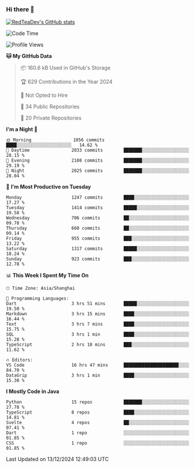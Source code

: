 ### Hi there 👋

<!--
**RedTeaDev/RedTeaDev** is a ✨ _special_ ✨ repository because its `README.md` (this file) appears on your GitHub profile.

Here are some ideas to get you started:

- 🔭 I’m currently working on ...
- 🌱 I’m currently learning ...
- 👯 I’m looking to collaborate on ...
- 🤔 I’m looking for help with ...
- 💬 Ask me about ...
- 📫 How to reach me: ...
- 😄 Pronouns: ...
- ⚡ Fun fact: ...
-->

<!--
[![wakatime](https://wakatime.com/badge/user/6b101ed0-04c0-4490-9283-eb61f2efff96.svg)](https://wakatime.com/@6b101ed0-04c0-4490-9283-eb61f2efff96)
!-->

[![RedTeaDev's GitHub stats](https://github-readme-stats.vercel.app/api?username=RedTeaDev\&include_all_commits=true)](https://github.com/anuraghazra/github-readme-stats)
<!--
[![willianrod's wakatime stats](https://github-readme-stats.vercel.app/api/wakatime?username=RedTeaDev)](https://github.com/anuraghazra/github-readme-stats)
!-->
<!--START_SECTION:waka-->
![Code Time](http://img.shields.io/badge/Code%20Time-2%2C807%20hrs%208%20mins-blue)

![Profile Views](http://img.shields.io/badge/Profile%20Views-0-blue)

**🐱 My GitHub Data** 

> 📦 160.6 kB Used in GitHub's Storage 
 > 
> 🏆 629 Contributions in the Year 2024
 > 
> 🚫 Not Opted to Hire
 > 
> 📜 34 Public Repositories 
 > 
> 🔑 20 Private Repositories 
 > 
**I'm a Night 🦉** 

```text
🌞 Morning                1056 commits        ████░░░░░░░░░░░░░░░░░░░░░   14.62 % 
🌆 Daytime                2033 commits        ███████░░░░░░░░░░░░░░░░░░   28.15 % 
🌃 Evening                2108 commits        ███████░░░░░░░░░░░░░░░░░░   29.19 % 
🌙 Night                  2025 commits        ███████░░░░░░░░░░░░░░░░░░   28.04 % 
```
📅 **I'm Most Productive on Tuesday** 

```text
Monday                   1247 commits        ████░░░░░░░░░░░░░░░░░░░░░   17.27 % 
Tuesday                  1414 commits        █████░░░░░░░░░░░░░░░░░░░░   19.58 % 
Wednesday                706 commits         ██░░░░░░░░░░░░░░░░░░░░░░░   09.78 % 
Thursday                 660 commits         ██░░░░░░░░░░░░░░░░░░░░░░░   09.14 % 
Friday                   955 commits         ███░░░░░░░░░░░░░░░░░░░░░░   13.22 % 
Saturday                 1317 commits        █████░░░░░░░░░░░░░░░░░░░░   18.24 % 
Sunday                   923 commits         ███░░░░░░░░░░░░░░░░░░░░░░   12.78 % 
```


📊 **This Week I Spent My Time On** 

```text
🕑︎ Time Zone: Asia/Shanghai

💬 Programming Languages: 
Dart                     3 hrs 51 mins       █████░░░░░░░░░░░░░░░░░░░░   19.50 % 
Markdown                 3 hrs 15 mins       ████░░░░░░░░░░░░░░░░░░░░░   16.44 % 
Text                     3 hrs 7 mins        ████░░░░░░░░░░░░░░░░░░░░░   15.75 % 
SQL                      3 hrs 1 min         ████░░░░░░░░░░░░░░░░░░░░░   15.28 % 
TypeScript               2 hrs 18 mins       ███░░░░░░░░░░░░░░░░░░░░░░   11.62 % 

🔥 Editors: 
VS Code                  16 hrs 47 mins      █████████████████████░░░░   84.70 % 
DataGrip                 3 hrs 1 min         ████░░░░░░░░░░░░░░░░░░░░░   15.30 % 
```

**I Mostly Code in Java** 

```text
Python                   15 repos            ███████░░░░░░░░░░░░░░░░░░   27.78 % 
TypeScript               8 repos             ████░░░░░░░░░░░░░░░░░░░░░   14.81 % 
Svelte                   4 repos             ██░░░░░░░░░░░░░░░░░░░░░░░   07.41 % 
Dart                     1 repo              ░░░░░░░░░░░░░░░░░░░░░░░░░   01.85 % 
CSS                      1 repo              ░░░░░░░░░░░░░░░░░░░░░░░░░   01.85 % 
```




 Last Updated on 13/12/2024 12:49:03 UTC
<!--END_SECTION:waka-->



